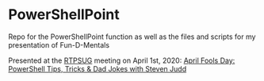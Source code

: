 # PowerShellPoint
Repo for the PowerShellPoint function as well as the files and scripts for my presentation of Fun-D-Mentals

Presented at the [RTPSUG](https://www.youtube.com/channel/UCiTuB6HZiupE8CJ71vkMFnA) meeting on April 1st, 2020:
[April Fools Day: PowerShell Tips, Tricks & Dad Jokes with Steven Judd](https://www.youtube.com/watch?v=BZZM6i8AE1Y)
